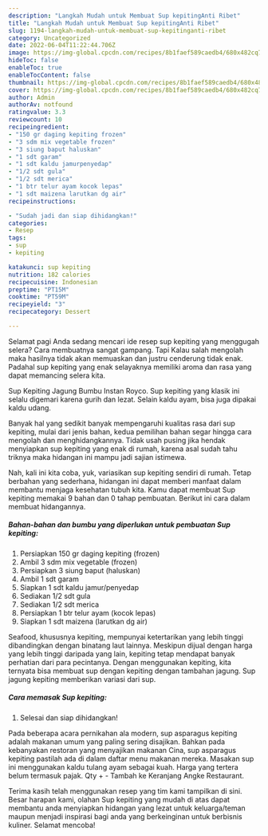 ```yaml
---
description: "Langkah Mudah untuk Membuat Sup kepitingAnti Ribet"
title: "Langkah Mudah untuk Membuat Sup kepitingAnti Ribet"
slug: 1194-langkah-mudah-untuk-membuat-sup-kepitinganti-ribet
category: Uncategorized
date: 2022-06-04T11:22:44.706Z
image: https://img-global.cpcdn.com/recipes/8b1faef589caedb4/680x482cq70/sup-kepiting-foto-resep-utama.jpg
hideToc: false
enableToc: true
enableTocContent: false
thumbnail: https://img-global.cpcdn.com/recipes/8b1faef589caedb4/680x482cq70/sup-kepiting-foto-resep-utama.jpg
cover: https://img-global.cpcdn.com/recipes/8b1faef589caedb4/680x482cq70/sup-kepiting-foto-resep-utama.jpg
author: Admin
authorAv: notfound
ratingvalue: 3.3
reviewcount: 10
recipeingredient:
- "150 gr daging kepiting frozen"
- "3 sdm mix vegetable frozen"
- "3 siung baput haluskan"
- "1 sdt garam"
- "1 sdt kaldu jamurpenyedap"
- "1/2 sdt gula"
- "1/2 sdt merica"
- "1 btr telur ayam kocok lepas"
- "1 sdt maizena larutkan dg air"
recipeinstructions:

- "Sudah jadi dan siap dihidangkan!"
categories:
- Resep
tags:
- sup
- kepiting

katakunci: sup kepiting 
nutrition: 182 calories
recipecuisine: Indonesian
preptime: "PT15M"
cooktime: "PT59M"
recipeyield: "3"
recipecategory: Dessert

---
```



Selamat pagi Anda sedang mencari ide resep sup kepiting yang menggugah selera? Cara membuatnya sangat gampang. Tapi Kalau salah mengolah maka hasilnya tidak akan memuaskan dan justru cenderung tidak enak. Padahal sup kepiting yang enak selayaknya memiliki aroma dan rasa yang dapat memancing selera kita.


Sup Kepiting Jagung Bumbu Instan Royco. Sup kepiting yang klasik ini selalu digemari karena gurih dan lezat. Selain kaldu ayam, bisa juga dipakai kaldu udang.

Banyak hal yang sedikit banyak mempengaruhi kualitas rasa dari sup kepiting, mulai dari jenis bahan, kedua pemilihan bahan segar hingga cara mengolah dan menghidangkannya. Tidak usah pusing jika hendak menyiapkan sup kepiting yang enak di rumah, karena asal sudah tahu triknya maka hidangan ini mampu jadi sajian istimewa.


Nah, kali ini kita coba, yuk, variasikan sup kepiting sendiri di rumah. Tetap berbahan yang sederhana, hidangan ini dapat memberi manfaat dalam membantu menjaga kesehatan tubuh kita. Kamu dapat membuat Sup kepiting memakai 9 bahan dan 0 tahap pembuatan. Berikut ini cara dalam membuat hidangannya.

<!--inarticleads1-->

##### Bahan-bahan dan bumbu yang diperlukan untuk pembuatan Sup kepiting:

1. Persiapkan 150 gr daging kepiting (frozen)
1. Ambil 3 sdm mix vegetable (frozen)
1. Persiapkan 3 siung baput (haluskan)
1. Ambil 1 sdt garam
1. Siapkan 1 sdt kaldu jamur/penyedap
1. Sediakan 1/2 sdt gula
1. Sediakan 1/2 sdt merica
1. Persiapkan 1 btr telur ayam (kocok lepas)
1. Siapkan 1 sdt maizena (larutkan dg air)


Seafood, khususnya kepiting, mempunyai ketertarikan yang lebih tinggi dibandingkan dengan binatang laut lainnya. Meskipun dijual dengan harga yang lebih tinggi daripada yang lain, kepiting tetap mendapat banyak perhatian dari para pecintanya. Dengan menggunakan kepiting, kita ternyata bisa membuat sup dengan kepiting dengan tambahan jagung. Sup jagung kepiting memberikan variasi dari sup. 

<!--inarticleads2-->

##### Cara memasak Sup kepiting:


1. Selesai dan siap dihidangkan!

Pada beberapa acara pernikahan ala modern, sup asparagus kepiting adalah makanan umum yang paling sering disajikan. Bahkan pada kebanyakan restoran yang menyajikan makanan Cina, sup asparagus kepiting pastilah ada di dalam daftar menu makanan mereka. Masakan sup ini menggunakan kaldu tulang ayam sebagai kuah. Harga yang tertera belum termasuk pajak. Qty + - Tambah ke Keranjang Angke Restaurant. 

Terima kasih telah menggunakan resep yang tim kami tampilkan di sini. Besar harapan kami, olahan Sup kepiting yang mudah di atas dapat membantu anda menyiapkan hidangan yang lezat untuk keluarga/teman maupun menjadi inspirasi bagi anda yang berkeinginan untuk berbisnis kuliner. Selamat mencoba!
